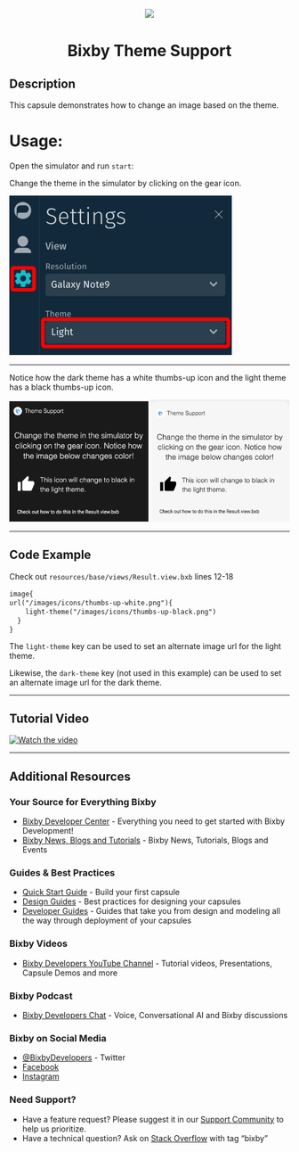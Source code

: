 <p align="Center">
  <img src="https://bixbydevelopers.com/dev/docs-assets/resources/dev-guide/bixby_logo_github-11221940070278028369.png">
  <br/>
  <h1 align="Center">Bixby Theme Support</h1>
</p>

## Description

This capsule demonstrates how to change an image based on the theme.

# Usage:

Open the simulator and run `start`:

Change the theme in the simulator by clicking on the gear icon.

<img src="./readme/change-theme.png" alt="dark" width="400"/>

---

Notice how the dark theme has a white thumbs-up icon and the light theme has a black thumbs-up icon.

<img src="./readme/dark-theme.png" alt="dark" width="250"/>
<img src="./readme/light-theme.png" alt="light" width="250"/>

---

## Code Example

Check out `resources/base/views/Result.view.bxb` lines 12-18

```
image{
url("/images/icons/thumbs-up-white.png"){
    light-theme("/images/icons/thumbs-up-black.png")
  }
}
```

The `light-theme` key can be used to set an alternate image url for the light theme.

Likewise, the `dark-theme` key (not used in this example) can be used to set an alternate image url for the dark theme.

---

## Tutorial Video

[![Watch the video](https://img.youtube.com/vi/lTeKU5iQxqk/0.jpg)](https://youtu.be/lTeKU5iQxqk)

---

## Additional Resources

### Your Source for Everything Bixby

- [Bixby Developer Center](http://bixbydevelopers.com) - Everything you need to get started with Bixby Development!
- [Bixby News, Blogs and Tutorials](https://bixby.developer.samsung.com/) - Bixby News, Tutorials, Blogs and Events

### Guides & Best Practices

- [Quick Start Guide](https://bixbydevelopers.com/dev/docs/get-started/quick-start) - Build your first capsule
- [Design Guides](https://bixbydevelopers.com/dev/docs/dev-guide/design-guides) - Best practices for designing your capsules
- [Developer Guides](https://bixbydevelopers.com/dev/docs/dev-guide/developers) - Guides that take you from design and modeling all the way through deployment of your capsules

### Bixby Videos

- [Bixby Developers YouTube Channel](https://www.youtube.com/c/bixbydevelopers) - Tutorial videos, Presentations, Capsule Demos and more

### Bixby Podcast

- [Bixby Developers Chat](http://bixbydev.buzzsprout.com/) - Voice, Conversational AI and Bixby discussions

### Bixby on Social Media

- [@BixbyDevelopers](https://twitter.com/bixbydevelopers) - Twitter
- [Facebook](https://facebook.com/BixbyDevelopers)
- [Instagram](https://www.instagram.com/bixbydevelopers/)

### Need Support?

- Have a feature request? Please suggest it in our [Support Community](https://support.bixbydevelopers.com/hc/en-us/community/topics/360000183273-Feature-Requests) to help us prioritize.
- Have a technical question? Ask on [Stack Overflow](https://stackoverflow.com/questions/tagged/bixby) with tag “bixby”
